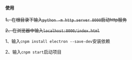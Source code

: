 
#### 使用

~~1、在根目录下输入`python -m http.server 8000`启动http服务~~

~~2、在浏览器中输入`localhost:8000/index.html`~~

1、输入`cnpm install electron --save-dev`安装依赖

2、输入`cnpm start`启动项目
